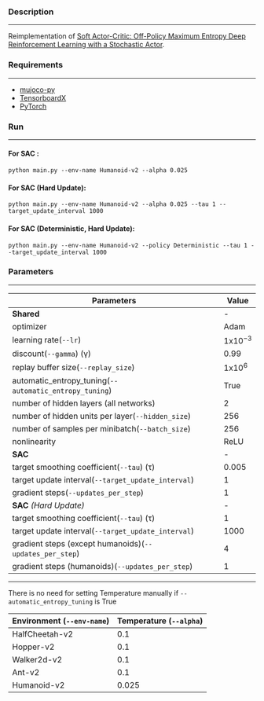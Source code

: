 ### Description
------------
Reimplementation of [Soft Actor-Critic: Off-Policy Maximum Entropy Deep Reinforcement
Learning with a Stochastic Actor](https://arxiv.org/pdf/1801.01290.pdf).


### Requirements
------------

- [mujoco-py](https://github.com/openai/mujoco-py)
- [TensorboardX](https://github.com/lanpa/tensorboardX)
- [PyTorch](http://pytorch.org/)

### Run
------------

#### For SAC :

```
python main.py --env-name Humanoid-v2 --alpha 0.025 
```

#### For SAC (Hard Update):

```
python main.py --env-name Humanoid-v2 --alpha 0.025 --tau 1 --target_update_interval 1000
```

#### For SAC (Deterministic, Hard Update):

```
python main.py --env-name Humanoid-v2 --policy Deterministic --tau 1 --target_update_interval 1000
```

### Parameters
-------------


| Parameters     | Value  |
| --------------- | ------------- |
|**Shared**|-|
| optimizer | Adam |
| learning rate(`--lr`)  | 1x10<sup>−3</sup> |
| discount(`--gamma`) (γ) | 0.99 |
| replay buffer size(`--replay_size`) | 1x10<sup>6</sup> |
| automatic_entropy_tuning(`--automatic_entropy_tuning`)|True|
|number of hidden layers (all networks)|2|
|number of hidden units per layer(`--hidden_size`)|256|
|number of samples per minibatch(`--batch_size`)|256|
|nonlinearity|ReLU|
|**SAC**|-|
|target smoothing coefficient(`--tau`) (τ)|0.005|
|target update interval(`--target_update_interval`)|1|
|gradient steps(`--updates_per_step`)|1|
|**SAC** *(Hard Update)*|-|
|target smoothing coefficient(`--tau`) (τ)|1|
|target update interval(`--target_update_interval`)|1000|
|gradient steps (except humanoids)(`--updates_per_step`)|4|
|gradient steps (humanoids)(`--updates_per_step`)|1|

------------

There is no need for setting Temperature manually if `--automatic_entropy_tuning` is True

| Environment **(`--env-name`)**| Temperature **(`--alpha`)**|
| --------------- | ------------- |
| HalfCheetah-v2  | 0.1 |
| Hopper-v2       | 0.1 |
| Walker2d-v2     | 0.1 |
| Ant-v2          | 0.1 |
| Humanoid-v2     | 0.025 |

